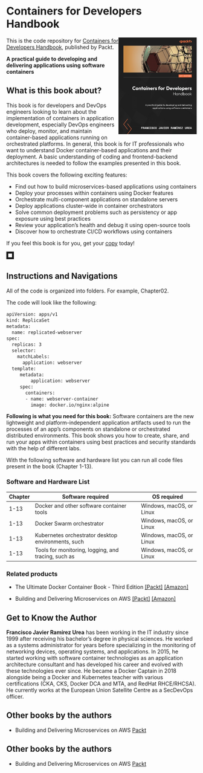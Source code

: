 # Containers for Developers Handbook 

<a href="https://www.packtpub.com/product/containers-for-developers-handbook/9781805127987?utm_source=github&utm_medium=repository&utm_campaign=9781786461629"><img src="https://github.com/PacktPublishing/Containers-for-Developers-Handbook/blob/main/Tools/Cover.jpg" alt="" height="256px" align="right"></a>

This is the code repository for [Containers for Developers Handbook](https://www.packtpub.com/product/containers-for-developers-handbook/9781805127987?utm_source=github&utm_medium=repository&utm_campaign=9781786461629), published by Packt.

**A practical guide to developing and delivering applications using software containers**

## What is this book about?
This book is for developers and DevOps engineers looking to learn about the implementation of containers in application development, especially DevOps engineers who deploy, monitor, and maintain container-based applications running on orchestrated platforms. In general, this book is for IT professionals who want to understand Docker container-based applications and their deployment. A basic understanding of coding and frontend-backend architectures is needed to follow the examples presented in this book.

This book covers the following exciting features:
* Find out how to build microservices-based applications using containers
* Deploy your processes within containers using Docker features
* Orchestrate multi-component applications on standalone servers
* Deploy applications cluster-wide in container orchestrators
* Solve common deployment problems such as persistency or app exposure using best practices
* Review your application’s health and debug it using open-source tools
* Discover how to orchestrate CI/CD workflows using containers

If you feel this book is for you, get your [copy](https://www.amazon.com/dp/1805127985) today!

<a href="https://www.packtpub.com/?utm_source=github&utm_medium=banner&utm_campaign=GitHubBanner"><img src="https://raw.githubusercontent.com/PacktPublishing/GitHub/master/GitHub.png" 
alt="https://www.packtpub.com/" border="5" /></a>

## Instructions and Navigations
All of the code is organized into folders. For example, Chapter02.

The code will look like the following:
```
apiVersion: apps/v1
kind: ReplicaSet
metadata:
  name: replicated-webserver
spec:
  replicas: 3
  selector:
    matchLabels:
      application: webserver
  template:
     metadata:
         application: webserver
     spec:
       containers:
       - name: webserver-container
         image: docker.io/nginx:alpine
```

**Following is what you need for this book:**
Software containers are the new lightweight and platform-independent application artifacts used to run the processes of an app’s components on standalone or orchestrated distributed environments. This book shows you how to create, share, and run your apps within containers using best practices and security standards with the help of different labs.

With the following software and hardware list you can run all code files present in the book (Chapter 1-13).
### Software and Hardware List
| Chapter | Software required | OS required |
| -------- | ------------------------------------ | ----------------------------------- |
| 1-13 | Docker and other software container tools | Windows, macOS, or Linux |
| 1-13 | Docker Swarm orchestrator | Windows, macOS, or Linux |
| 1-13 | Kubernetes orchestrator desktop environments, such | Windows, macOS, or Linux |
| 1-13 | Tools for monitoring, logging, and tracing, such as | Windows, macOS, or Linux |


### Related products
* The Ultimate Docker Container Book - Third Edition [[Packt]](https://www.packtpub.com/product/the-ultimate-docker-container-book-third-edition/9781804613986?utm_source=github&utm_medium=repository&utm_campaign=9781804613986) [[Amazon]](https://www.amazon.com/dp/1804613983)

* Building and Delivering Microservices on AWS [[Packt]](https://www.packtpub.com/product/building-and-delivering-microservices-on-aws/9781803238203?utm_source=github&utm_medium=repository&utm_campaign=9781803238203) [[Amazon]](https://www.amazon.com/dp/1803238208)


## Get to Know the Author
**Francisco Javier Ramírez Urea**
has been working in the IT industry since 1999 after receiving his bachelor’s degree in physical sciences. He worked as a systems administrator for years before specializing in the monitoring of networking devices, operating systems, and applications. In 2015, he started working with software container technologies as an application architecture consultant and has developed his career and evolved with these technologies ever since. He became a Docker Captain in 2018 alongside being a Docker and Kubernetes teacher with various certifications (CKA, CKS, Docker DCA and MTA, and RedHat RHCE/RHCSA). He currently works at the European Union Satellite Centre as a SecDevOps officer.

## Other books by the authors
* Building and Delivering Microservices on AWS [Packt](https://www.packtpub.com/product/docker-certified-associate-dca-exam-guide/9781839211898)


## Other books by the authors
* Building and Delivering Microservices on AWS [Packt](https://www.packtpub.com/product/docker-certified-associate-dca-exam-guide/9781839211898)


